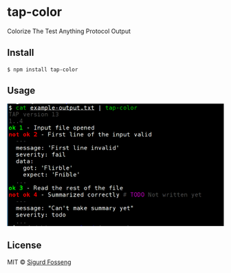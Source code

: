 # tap-color

Colorize The Test Anything Protocol Output

## Install

```
$ npm install tap-color
```

## Usage

![example](example-output.png)

## License

MIT © [Sigurd Fosseng](http://laat.io)
